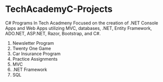 # TechAcademyC-Projects

C# Programs In Tech Acadmeny 
Focused on the creation of .NET Console Apps and Web Apps utilizing MVC, databases, .NET, Entity Framework, ADO.NET, ASP.NET, Razor, Bootstrap, and C#.

1.  Newsletter Program
2.  Twenty One Game
3.  Car Insurance Program
4.  Practice Assignments
5.  MVC
6.  .NET Framework
7.  SQL
